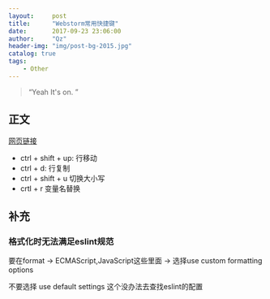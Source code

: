 ```yaml
---
layout:     post
title:      "Webstorm常用快捷键"
date:       2017-09-23 23:06:00
author:     "Qz"
header-img: "img/post-bg-2015.jpg"
catalog: true
tags:
    - Other
---
```


> “Yeah It's on. ”


## 正文
[网页链接](http://blog.sina.com.cn/s/blog_8f9ccaaf0102wdku.html)

 - ctrl + shift + up: 行移动 
 -  ctrl + d: 行复制  
 -  ctrl + shift + u 切换大小写
 -  crtl + r 变量名替换


## 补充

### 格式化时无法满足eslint规范

要在format -> ECMAScript,JavaScript这些里面 -> 选择use custom formatting options


不要选择 use default settings 这个没办法去查找eslint的配置













